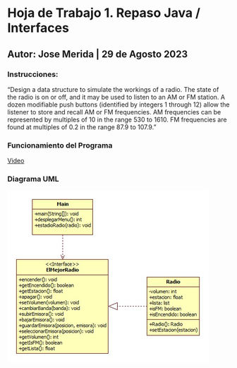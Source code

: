 # Hoja de Trabajo 1. Repaso Java / Interfaces
## Autor: Jose Merida | 29 de Agosto 2023
### Instrucciones:
“Design a data structure to simulate the workings of a radio. The state of the radio is on or off, and it may
be used to listen to an AM or FM station. A dozen modifiable push buttons (identified by integers 1
through 12) allow the listener to store and recall AM or FM frequencies. AM frequencies can be
represented by multiples of 10 in the range 530 to 1610. FM frequencies are found at multiples of 0.2 in
the range 87.9 to 107.9.”
### Funcionamiento del Programa
[Video](https://youtu.be/aFteQ6UP1dw?feature=shared)
### Diagrama UML
![Diagrama](HDT1_UML.jpg)
